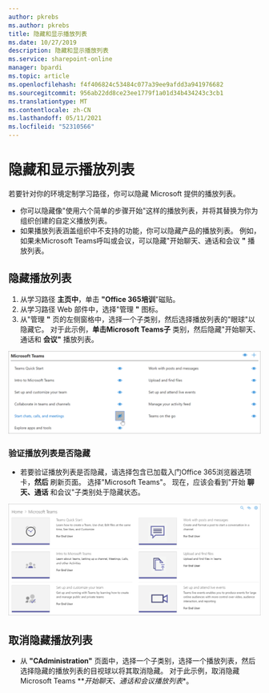 ```yaml
---
author: pkrebs
ms.author: pkrebs
title: 隐藏和显示播放列表
ms.date: 10/27/2019
description: 隐藏和显示播放列表
ms.service: sharepoint-online
manager: bpardi
ms.topic: article
ms.openlocfilehash: f4f406824c53484c077a39ee9afdd3a941976682
ms.sourcegitcommit: 956ab22dd8ce23ee1779f1a01d34b434243c3cb1
ms.translationtype: MT
ms.contentlocale: zh-CN
ms.lasthandoff: 05/11/2021
ms.locfileid: "52310566"
---
```

# <a name="hide-and-show-playlists"></a>隐藏和显示播放列表

若要针对你的环境定制学习路径，你可以隐藏 Microsoft 提供的播放列表。 

- 你可以隐藏像"使用六个简单的步骤开始"这样的播放列表，并将其替换为你为组织创建的自定义播放列表。
- 如果播放列表涵盖组织中不支持的功能，你可以隐藏产品的播放列表。 例如，如果未Microsoft Teams呼叫或会议，可以隐藏"开始聊天、通话和会议 **"** 播放列表。 

## <a name="hide-a-playlist"></a>隐藏播放列表

1. 从学习路径 **主页中**，单击 **"Office 365培训**"磁贴。
2. 从学习路径 Web 部件中，选择"管理 **"** 图标。 
3. 从"管理 **"** 页的左侧窗格中，选择一个子类别，然后选择播放列表的"眼球"以隐藏它。 对于此示例，**单击Microsoft Teams子** 类别，然后隐藏"开始聊天、通话和 **会议"** 播放列表。  

![示例窗口显示选择用于隐藏布局列表的图标。](media/cg-hideplaylist.png)

### <a name="verify-the-playlist-is-hidden"></a>验证播放列表是否隐藏
- 若要验证播放列表是否隐藏，请选择包含已加载入门Office 365浏览器选项卡，**然后** 刷新页面。 选择"Microsoft Teams"。 现在，应该会看到"开始 **聊天、通话** 和会议"子类别处于隐藏状态。 

![示例窗口显示不再显示播放列表子类别。](media/cg-hideplaylistrefresh.png)

## <a name="unhide-a-playlist"></a>取消隐藏播放列表

- 从 **"CAdministration"** 页面中，选择一个子类别，选择一个播放列表，然后选择隐藏的播放列表的目视球以将其取消隐藏。 对于此示例，取消隐藏Microsoft Teams **_开始聊天、通话和会议播放列表_*。   

